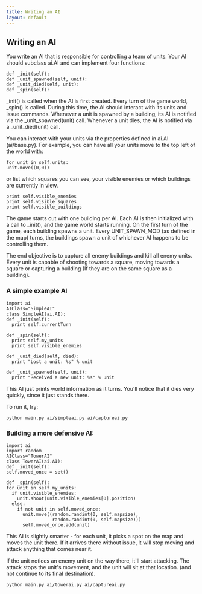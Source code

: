 ```yaml
---
title: Writing an AI
layout: default
---
```


## Writing an AI

You write an AI that is responsible for controlling a team of units. Your AI
should subclass ai.AI and can implement four functions:



    def _init(self):
    def _unit_spawned(self, unit):
    def _unit_died(self, unit):
    def _spin(self):


_init() is called when the AI is first created. Every turn of the game world,
_spin() is called. During this time, the AI should interact with its units and
issue commands. Whenever a unit is spawned by a building, its AI is notified
via the _unit_spawned(unit) call. Whenever a unit dies, the AI is notified via
a _unit_died(unit) call.

You can interact with your units via the properties defined in ai.AI
(ai/base.py). For example, you can have all your units move to the top left of
the world with:



    for unit in self.units:
    unit.move((0,0))


or list which squares you can see, your visible enemies or which buildings are
currently in view.



    print self.visible_enemies
    print self.visible_squares
    print self.visible_buildings


The game starts out with one building per AI. Each AI is then initialized with
a call to _init(), and the game world starts running. On the first turn of the
game, each building spawns a unit. Every UNIT_SPAWN_MOD (as defined in the
map) turns, the buildings spawn a unit of whichever AI happens to be
controlling them.

The end objective is to capture all enemy buildings and kill all enemy units.
Every unit is capable of shooting towards a square, moving towards a square or
capturing a building (If they are on the same square as a building).

### A simple example AI



    import ai
    AIClass="SimpleAI"
    class SimpleAI(ai.AI):
    def _init(self):
      print self.currentTurn

    def _spin(self):
      print self.my_units
      print self.visible_enemies

    def _unit_died(self, died):
      print "Lost a unit: %s" % unit

    def _unit_spawned(self, unit):
      print "Received a new unit: %s" % unit


This AI just prints world information as it turns. You'll notice that it dies
very quickly, since it just stands there.

To run it, try:



    python main.py ai/simpleai.py ai/captureai.py


### Building a more defensive AI:



    import ai
    import random
    AIClass="TowerAI"
    class TowerAI(ai.AI):
    def _init(self):
    self.moved_once = set()

    def _spin(self):
    for unit in self.my_units:
      if unit.visible_enemies:
        unit.shoot(unit.visible_enemies[0].position)
      else:
        if not unit in self.moved_once:
          unit.move((random.randint(0, self.mapsize),
                     random.randint(0, self.mapsize)))
          self.moved_once.add(unit)


This AI is slightly smarter - for each unit, it picks a spot on the map and
moves the unit there. If it arrives there without issue, it will stop moving
and attack anything that comes near it.

If the unit notices an enemy unit on the way there, it'll start attacking. The
attack stops the unit's movement, and the unit will sit at that location. (and
not continue to its final destination).



    python main.py ai/towerai.py ai/captureai.py



